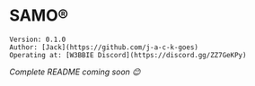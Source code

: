 # SAMO®
```
Version: 0.1.0
Author: [Jack](https://github.com/j-a-c-k-goes)
Operating at: [W3BBIE Discord](https://discord.gg/ZZ7GeKPy)
```
*Complete README coming soon 😊*
